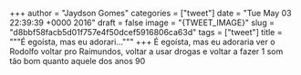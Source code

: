 
+++
author = "Jaydson Gomes"
categories = ["tweet"]
date = "Tue May 03 22:39:39 +0000 2016"
draft = false
image = "{TWEET_IMAGE}"
slug = "d8bbf58facb5d01f757e4f50dcef5916806ca63d"
tags = ["tweet"]
title = """É egoísta, mas eu adorari..."""
+++
É egoísta, mas eu adoraria ver o Rodolfo voltar pro Raimundos, voltar a usar drogas e voltar a fazer 1 som tão bom quanto aquele dos anos 90
